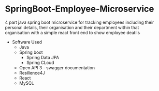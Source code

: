 # SpringBoot-Employee-Microservice

4 part java spring boot microservice for tracking employees including their personal details, their organisation and their department within that organisation with a simple react front end to show employee deatils 

 - Software Used
   - Java
   - Spring boot
     - Spring Data JPA
     - Spring CLoud
   - Open API 3 - swagger documentation
   - Resilience4J
   - React
   - MySQL 
